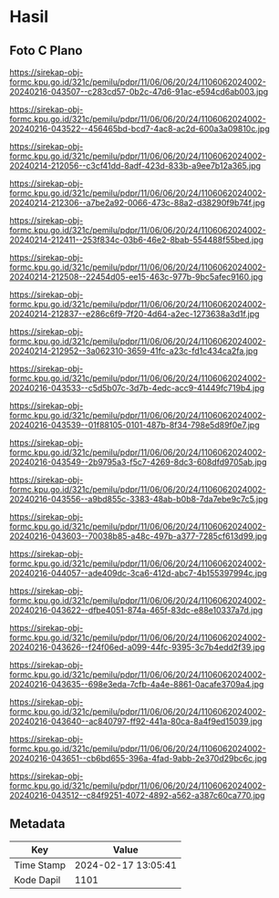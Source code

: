 # Hasil

## Foto C Plano

https://sirekap-obj-formc.kpu.go.id/321c/pemilu/pdpr/11/06/06/20/24/1106062024002-20240216-043507--c283cd57-0b2c-47d6-91ac-e594cd6ab003.jpg

https://sirekap-obj-formc.kpu.go.id/321c/pemilu/pdpr/11/06/06/20/24/1106062024002-20240216-043522--456465bd-bcd7-4ac8-ac2d-600a3a09810c.jpg

https://sirekap-obj-formc.kpu.go.id/321c/pemilu/pdpr/11/06/06/20/24/1106062024002-20240214-212056--c3cf41dd-8adf-423d-833b-a9ee7b12a365.jpg

https://sirekap-obj-formc.kpu.go.id/321c/pemilu/pdpr/11/06/06/20/24/1106062024002-20240214-212306--a7be2a92-0066-473c-88a2-d38290f9b74f.jpg

https://sirekap-obj-formc.kpu.go.id/321c/pemilu/pdpr/11/06/06/20/24/1106062024002-20240214-212411--253f834c-03b6-46e2-8bab-554488f55bed.jpg

https://sirekap-obj-formc.kpu.go.id/321c/pemilu/pdpr/11/06/06/20/24/1106062024002-20240214-212508--22454d05-ee15-463c-977b-9bc5afec9160.jpg

https://sirekap-obj-formc.kpu.go.id/321c/pemilu/pdpr/11/06/06/20/24/1106062024002-20240214-212837--e286c6f9-7f20-4d64-a2ec-1273638a3d1f.jpg

https://sirekap-obj-formc.kpu.go.id/321c/pemilu/pdpr/11/06/06/20/24/1106062024002-20240214-212952--3a062310-3659-41fc-a23c-fd1c434ca2fa.jpg

https://sirekap-obj-formc.kpu.go.id/321c/pemilu/pdpr/11/06/06/20/24/1106062024002-20240216-043533--c5d5b07c-3d7b-4edc-acc9-41449fc719b4.jpg

https://sirekap-obj-formc.kpu.go.id/321c/pemilu/pdpr/11/06/06/20/24/1106062024002-20240216-043539--01f88105-0101-487b-8f34-798e5d89f0e7.jpg

https://sirekap-obj-formc.kpu.go.id/321c/pemilu/pdpr/11/06/06/20/24/1106062024002-20240216-043549--2b9795a3-f5c7-4269-8dc3-608dfd9705ab.jpg

https://sirekap-obj-formc.kpu.go.id/321c/pemilu/pdpr/11/06/06/20/24/1106062024002-20240216-043556--a9bd855c-3383-48ab-b0b8-7da7ebe9c7c5.jpg

https://sirekap-obj-formc.kpu.go.id/321c/pemilu/pdpr/11/06/06/20/24/1106062024002-20240216-043603--70038b85-a48c-497b-a377-7285cf613d99.jpg

https://sirekap-obj-formc.kpu.go.id/321c/pemilu/pdpr/11/06/06/20/24/1106062024002-20240216-044057--ade409dc-3ca6-412d-abc7-4b155397994c.jpg

https://sirekap-obj-formc.kpu.go.id/321c/pemilu/pdpr/11/06/06/20/24/1106062024002-20240216-043622--dfbe4051-874a-465f-83dc-e88e10337a7d.jpg

https://sirekap-obj-formc.kpu.go.id/321c/pemilu/pdpr/11/06/06/20/24/1106062024002-20240216-043626--f24f06ed-a099-44fc-9395-3c7b4edd2f39.jpg

https://sirekap-obj-formc.kpu.go.id/321c/pemilu/pdpr/11/06/06/20/24/1106062024002-20240216-043635--698e3eda-7cfb-4a4e-8861-0acafe3709a4.jpg

https://sirekap-obj-formc.kpu.go.id/321c/pemilu/pdpr/11/06/06/20/24/1106062024002-20240216-043640--ac840797-ff92-441a-80ca-8a4f9ed15039.jpg

https://sirekap-obj-formc.kpu.go.id/321c/pemilu/pdpr/11/06/06/20/24/1106062024002-20240216-043651--cb6bd655-396a-4fad-9abb-2e370d29bc6c.jpg

https://sirekap-obj-formc.kpu.go.id/321c/pemilu/pdpr/11/06/06/20/24/1106062024002-20240216-043512--c84f9251-4072-4892-a562-a387c60ca770.jpg


## Metadata

| Key        | Value               |
| ---------- | ------------------- |
| Time Stamp | 2024-02-17 13:05:41 |
| Kode Dapil | 1101                |



